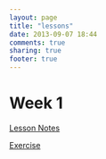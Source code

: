 ```yaml
---
layout: page
title: "lessons"
date: 2013-09-07 18:44
comments: true
sharing: true
footer: true
---
```


# Week 1
[Lesson Notes](http://localhost:4000/blog/2013/09/07/week-1/)

[Exercise](#)